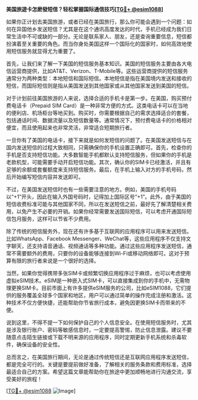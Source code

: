**美国旅遊卡怎麽發短信？轻松掌握国际通信技巧[[TG💪+ @esim1088](https://t.me/s/esim1088)]**

如果你正计划去美国旅游，或者已经在美国旅行，那么你可能会遇到一个问题：如何在异国他乡发送短信？尤其是在这个通讯高度发达的时代，手机已经成为我们日常生活中不可或缺的一部分。无论是联系家人、朋友，还是查询重要信息，短信都扮演着至关重要的角色。而当你身处美国这样一个国际化的国家时，如何高效地使用短信服务就显得尤为重要了。

首先，让我们来了解一下美国的短信服务基本知识。美国的短信服务主要由各大电信运营商提供，比如AT&T、Verizon、T-Mobile等。这些运营商提供的短信服务通常分为两种类型：本地短信和国际短信。本地短信是指在美国境内发送和接收的短信，而国际短信则是指从美国发送到其他国家或从其他国家发送到美国的短信。

对于计划前往美国旅游的人来说，选择合适的手机卡是第一步。在美国，购买预付费电话卡（Prepaid SIM Card）是一种非常方便的方式。这类电话卡可以在当地的便利店、机场柜台等地买到。购买时，你需要根据自己的需求选择适合的套餐，包括通话时间、数据流量以及短信数量等。通常情况下，预付费电话卡的价格相对便宜，而且使用起来也非常灵活，非常适合短期旅行者。

一旦你有了美国的电话卡，接下来就是如何发短信的问题了。在美国发送短信与在国内发送短信的过程大致相同，只需确保你的手机设置正确即可。首先，检查你的手机是否支持短信功能。大多数智能手机都默认支持短信服务，但如果你的手机是老款机型，可能需要手动开启短信功能。其次，确认你的SIM卡已经激活，并且有足够的余额或套餐额度来支持短信服务。最后，在手机上输入对方的手机号码，然后开始编写短信内容并发送即可。

不过，在美国发送短信时也有一些需要注意的地方。例如，美国的手机号码以“+1”开头，因此在输入外国号码时，记得加上国际区号“+1”。此外，由于美国的短信收费标准可能与其他国家不同，所以在发送短信之前，最好先了解清楚相关费用，以免产生不必要的开销。如果你经常需要发送国际短信，可以考虑开通国际短信包月服务，这样可以节省不少费用。

除了传统的短信服务外，现在还有许多基于互联网的应用程序可以用来发送短信。比如WhatsApp、Facebook Messenger、WeChat等，这些应用程序不仅支持文字聊天，还支持语音通话、视频通话等多种功能。通过这些应用程序发送短信，通常不需要额外的费用，只要你的设备能够连接到Wi-Fi或移动网络即可。这对于预算有限的旅行者来说是一个很好的选择。

当然，如果你觉得携带多张SIM卡或频繁切换应用程序过于麻烦，也可以考虑使用虚拟eSIM技术。eSIM是一种嵌入式SIM卡，可以直接集成到你的手机中，无需物理更换SIM卡。目前市面上有许多提供eSIM服务的公司，比如eSIM1088，它们提供的服务覆盖全球多个国家和地区，用户可以通过简单的操作完成注册和激活。这种技术不仅方便快捷，还能帮助你节省旅行成本，避免因更换SIM卡而带来的不便。

说到这里，不得不提一下如何保护自己的个人信息安全。在使用短信服务时，尤其是涉及银行账户、密码等敏感信息时，一定要提高警惕，防止信息泄露。建议不要随意点击陌生链接或下载不明来源的应用程序，同时定期更新手机系统和杀毒软件，确保设备的安全性。

总而言之，在美国旅行期间，无论是通过传统短信还是互联网应用程序发送短信，都是完全可行的。关键是要提前做好准备，了解相关的服务条款和费用标准，选择最适合自己的方案。希望这篇文章能帮助你在旅途中更加顺畅地进行沟通交流，享受美好的旅程！

[[TG💪+ @esim1088](https://t.me/s/esim1088) ![Image](https://i.postimg.cc/4NQfJmqS/Snipaste-2025-05-13-00-14-12.png)]